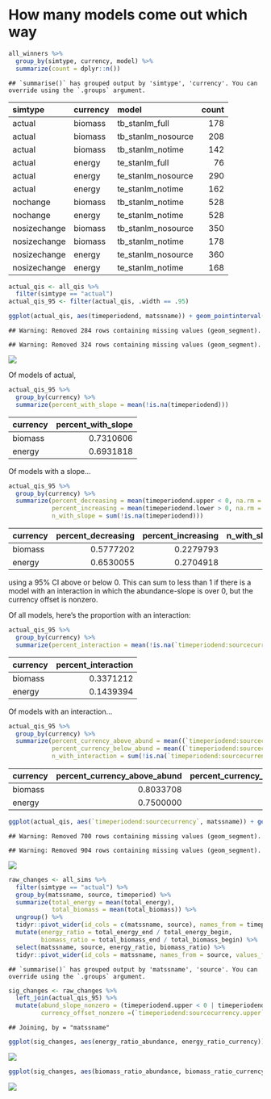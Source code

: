 How many models come out which way
================

``` r
all_winners %>%
  group_by(simtype, currency, model) %>%
  summarize(count = dplyr::n())
```

    ## `summarise()` has grouped output by 'simtype', 'currency'. You can override using the `.groups` argument.

<div class="kable-table">

| simtype      | currency | model                | count |
| :----------- | :------- | :------------------- | ----: |
| actual       | biomass  | tb\_stanlm\_full     |   178 |
| actual       | biomass  | tb\_stanlm\_nosource |   208 |
| actual       | biomass  | tb\_stanlm\_notime   |   142 |
| actual       | energy   | te\_stanlm\_full     |    76 |
| actual       | energy   | te\_stanlm\_nosource |   290 |
| actual       | energy   | te\_stanlm\_notime   |   162 |
| nochange     | biomass  | tb\_stanlm\_notime   |   528 |
| nochange     | energy   | te\_stanlm\_notime   |   528 |
| nosizechange | biomass  | tb\_stanlm\_nosource |   350 |
| nosizechange | biomass  | tb\_stanlm\_notime   |   178 |
| nosizechange | energy   | te\_stanlm\_nosource |   360 |
| nosizechange | energy   | te\_stanlm\_notime   |   168 |

</div>

``` r
actual_qis <- all_qis %>% 
  filter(simtype == "actual") 
actual_qis_95 <- filter(actual_qis, .width == .95)

ggplot(actual_qis, aes(timeperiodend, matssname)) + geom_pointinterval(aes(xmin = timeperiodend.lower, xmax = timeperiodend.upper, width = .width)) + geom_vline(xintercept = 0) + facet_wrap(vars(currency), scales = "free")
```

    ## Warning: Removed 284 rows containing missing values (geom_segment).

    ## Warning: Removed 324 rows containing missing values (geom_segment).

![](02_actual_results_files/figure-gfm/unnamed-chunk-2-1.png)<!-- -->

Of models of actual,

``` r
actual_qis_95 %>%
  group_by(currency) %>%
  summarize(percent_with_slope = mean(!is.na(timeperiodend)))
```

<div class="kable-table">

| currency | percent\_with\_slope |
| :------- | -------------------: |
| biomass  |            0.7310606 |
| energy   |            0.6931818 |

</div>

Of models with a slope…

``` r
actual_qis_95 %>%
  group_by(currency) %>%
  summarize(percent_decreasing = mean(timeperiodend.upper < 0, na.rm = T),
            percent_increasing = mean(timeperiodend.lower > 0, na.rm = T),
            n_with_slope = sum(!is.na(timeperiodend)))
```

<div class="kable-table">

| currency | percent\_decreasing | percent\_increasing | n\_with\_slope |
| :------- | ------------------: | ------------------: | -------------: |
| biomass  |           0.5777202 |           0.2279793 |            386 |
| energy   |           0.6530055 |           0.2704918 |            366 |

</div>

using a 95% CI above or below 0. This can sum to less than 1 if there is
a model with an interaction in which the abundance-slope is over 0, but
the currency offset is nonzero.

Of all models, here’s the proportion with an interaction:

``` r
actual_qis_95 %>%
  group_by(currency) %>%
  summarize(percent_interaction = mean(!is.na(`timeperiodend:sourcecurrency`), na.rm = T))
```

<div class="kable-table">

| currency | percent\_interaction |
| :------- | -------------------: |
| biomass  |            0.3371212 |
| energy   |            0.1439394 |

</div>

Of models with an interaction…

``` r
actual_qis_95 %>%
  group_by(currency) %>%
  summarize(percent_currency_above_abund = mean((`timeperiodend:sourcecurrency.lower` >0), na.rm = T),
            percent_currency_below_abund = mean((`timeperiodend:sourcecurrency.upper` <0), na.rm = T),
            n_with_interaction = sum(!is.na(`timeperiodend:sourcecurrency`)))
```

<div class="kable-table">

| currency | percent\_currency\_above\_abund | percent\_currency\_below\_abund | n\_with\_interaction |
| :------- | ------------------------------: | ------------------------------: | -------------------: |
| biomass  |                       0.8033708 |                       0.1966292 |                  178 |
| energy   |                       0.7500000 |                       0.2368421 |                   76 |

</div>

``` r
ggplot(actual_qis, aes(`timeperiodend:sourcecurrency`, matssname)) + geom_pointinterval(aes(xmin = `timeperiodend:sourcecurrency.lower`, xmax = `timeperiodend:sourcecurrency.upper`, width = .width)) + geom_vline(xintercept = 0) + facet_wrap(vars(currency), scales = "free")
```

    ## Warning: Removed 700 rows containing missing values (geom_segment).

    ## Warning: Removed 904 rows containing missing values (geom_segment).

![](02_actual_results_files/figure-gfm/unnamed-chunk-6-1.png)<!-- -->

``` r
raw_changes <- all_sims %>%
  filter(simtype == "actual") %>%
  group_by(matssname, source, timeperiod) %>%
  summarize(total_energy = mean(total_energy),
            total_biomass = mean(total_biomass)) %>%
  ungroup() %>%
  tidyr::pivot_wider(id_cols = c(matssname, source), names_from = timeperiod, values_from = c(total_energy, total_biomass)) %>%
  mutate(energy_ratio = total_energy_end / total_energy_begin,
         biomass_ratio = total_biomass_end / total_biomass_begin) %>%
  select(matssname, source, energy_ratio, biomass_ratio) %>%
  tidyr::pivot_wider(id_cols = matssname, names_from = source, values_from = c(energy_ratio, biomass_ratio))
```

    ## `summarise()` has grouped output by 'matssname', 'source'. You can override using the `.groups` argument.

``` r
sig_changes <- raw_changes %>%
  left_join(actual_qis_95) %>%
  mutate(abund_slope_nonzero = (timeperiodend.upper < 0 | timeperiodend.lower > 0) & !is.na(timeperiodend),
         currency_offset_nonzero =(`timeperiodend:sourcecurrency.upper` < 0 | `timeperiodend:sourcecurrency.lower` > 0) & !is.na(`timeperiodend:sourcecurrency`))
```

    ## Joining, by = "matssname"

``` r
ggplot(sig_changes, aes(energy_ratio_abundance, energy_ratio_currency)) + geom_point(alpha = .1) + geom_point(data =filter(sig_changes, abund_slope_nonzero), aes(color = currency_offset_nonzero), alpha = 1) + geom_abline(slope= 1, intercept = 0) + geom_vline(xintercept = 1) + geom_hline(yintercept = 1) + theme(legend.position = "bottom") + ggtitle("Energy")
```

![](02_actual_results_files/figure-gfm/unnamed-chunk-7-1.png)<!-- -->

``` r
ggplot(sig_changes, aes(biomass_ratio_abundance, biomass_ratio_currency)) + geom_point(alpha = .1) + geom_point(data =filter(sig_changes, !is.na(timeperiodend)), aes(color = currency_offset_nonzero), alpha = 1) + geom_abline(slope= 1, intercept = 0) + geom_vline(xintercept = 1) + geom_hline(yintercept = 1) + theme(legend.position = "bottom") + ggtitle("Biomass")
```

![](02_actual_results_files/figure-gfm/unnamed-chunk-7-2.png)<!-- -->
